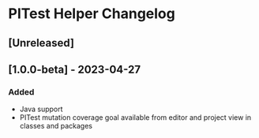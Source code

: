 <!-- Keep a Changelog guide -> https://keepachangelog.com -->

# PITest Helper Changelog

## [Unreleased]

## [1.0.0-beta] - 2023-04-27

### Added

- Java support
- PITest mutation coverage goal available from editor and project view in classes and packages
